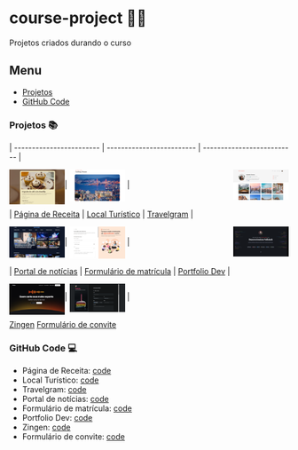 # course-project :woman_technologist:
 Projetos criados durando o curso

## Menu

- [Projetos](#projetos)
- [GitHub Code](#github-code)

### Projetos :books:

| ------------------------ | ------------------------- | -------------------------- |

| <img src="- index-rocketseat/assets/images/receita.png" align="left" width="100"> 
<img src="- index-rocketseat/assets/images/local-turistico.png" align="center" width="100">
<img src="- index-rocketseat/assets/images/travelgram.png" align="right" width="100"> |



|  [Página de Receita](https://erikaestudar.github.io/course-project/pagina-de-receita/index.html) |
 [Local Turístico](https://erikaestudar.github.io/course-project/local-turistico/index.html) |
 [Travelgram](https://erikaestudar.github.io/course-project/travelgram/index.html) |

| <img src="- index-rocketseat/assets/images/noticias.png" align="left" width="100">
<img src="- index-rocketseat/assets/images/matricula.png" align="center" width="100">
<img src="- index-rocketseat/assets/images/portfolio.png" align="right" width="100"> |

|  [Portal de notícias](https://erikaestudar.github.io/course-project/portal-de-noticias/index.html) | 
 [Formulário de matrícula](https://erikaestudar.github.io/course-project/formulario-de-matricula/index.html) | 
 [Portfolio Dev](https://erikaestudar.github.io/course-project/portfolio-dev/index.html) |

| <img src="- index-rocketseat/assets/images/zingen.png" align="left" width="100">
<img src="- index-rocketseat/assets/images/convite.png" align="center" width="100"> |

 [Zingen](https://erikaestudar.github.io/course-project/zingen/index.html)
 [Formulário de convite](https://erikaestudar.github.io/course-project/formulario-de-convite/index.html)

### GitHub Code :computer:

- Página de Receita: [code](https://github.com/Erikaestudar/course-project/tree/main/pagina-de-receita)
- Local Turístico:  [code](https://github.com/Erikaestudar/course-project/tree/main/local-turistico)
- Travelgram: [code](https://github.com/Erikaestudar/course-project/tree/main/travelgram)
- Portal de notícias: [code](https://github.com/Erikaestudar/course-project/tree/main/portal-de-noticias)
- Formulário de matrícula: [code](https://github.com/Erikaestudar/course-project/tree/main/formulario-de-matricula)
- Portfolio Dev: [code](https://github.com/Erikaestudar/course-project/tree/main/portfolio-dev)
- Zingen: [code](https://github.com/Erikaestudar/course-project/tree/main/zingen)
- Formulário de convite: [code](https://github.com/Erikaestudar/course-project/tree/main/formulario-de-convite)